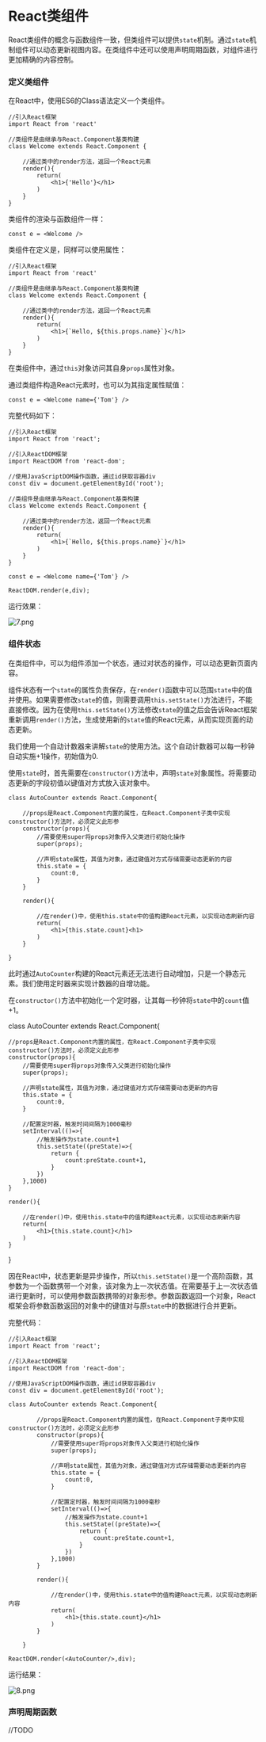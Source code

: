 # React类组件

React类组件的概念与函数组件一致，但类组件可以提供`state`机制。通过`state`机制组件可以动态更新视图内容。在类组件中还可以使用声明周期函数，对组件进行更加精确的内容控制。

### 定义类组件

在React中，使用ES6的Class语法定义一个类组件。

```
//引入React框架
import React from 'react'

//类组件是由继承与React.Component基类构建
class Welcome extends React.Component {

    //通过类中的render方法，返回一个React元素
    render(){
        return(
            <h1>{'Hello'}</h1>
        )
    }
}
```

类组件的渲染与函数组件一样：

```
const e = <Welcome />
```

类组件在定义是，同样可以使用属性：

```
//引入React框架
import React from 'react'

//类组件是由继承与React.Component基类构建
class Welcome extends React.Component {

    //通过类中的render方法，返回一个React元素
    render(){
        return(
            <h1>{`Hello, ${this.props.name}`}</h1>
        )
    }
}
```

在类组件中，通过`this`对象访问其自身`props`属性对象。

通过类组件构造React元素时，也可以为其指定属性赋值：

```
const e = <Welcome name={'Tom'} />
```

完整代码如下：

```
//引入React框架
import React from 'react';

//引入ReactDOM框架
import ReactDOM from 'react-dom';

//使用JavaScriptDOM操作函数，通过id获取容器div
const div = document.getElementById('root');

//类组件是由继承与React.Component基类构建
class Welcome extends React.Component {
    
    //通过类中的render方法，返回一个React元素
    render(){
        return(
            <h1>{`Hello, ${this.props.name}`}</h1>
        )
    }
}

const e = <Welcome name={'Tom'} />

ReactDOM.render(e,div);
```

运行效果：

![7.png](../images/7.png)

### 组件状态

在类组件中，可以为组件添加一个状态，通过对状态的操作，可以动态更新页面内容。

组件状态有一个`state`的属性负责保存，在`render()`函数中可以范围`state`中的值并使用。如果需要修改`state`的值，则需要调用`this.setState()`方法进行，不能直接修改。因为在使用`this.setState()`方法修改`state`的值之后会告诉React框架重新调用`render()`方法，生成使用新的`state`值的React元素，从而实现页面的动态更新。

我们使用一个自动计数器来讲解`state`的使用方法。这个自动计数器可以每一秒钟自动实施+1操作，初始值为0.

使用`state`时，首先需要在`constructor()`方法中，声明`state`对象属性。将需要动态更新的字段初值以键值对方式放入该对象中。

```
class AutoCounter extends React.Component{

    //props是React.Component内置的属性，在React.Component子类中实现constructor()方法时，必须定义此形参
    constructor(props){
        //需要使用super将props对象传入父类进行初始化操作
        super(props);

        //声明state属性，其值为对象，通过键值对方式存储需要动态更新的内容
        this.state = {
            count:0,
        }
    }

    render(){

        //在render()中，使用this.state中的值构建React元素，以实现动态刷新内容
        return(
            <h1>{this.state.count}<h1>
        )
    }

}
```

此时通过`AutoCounter`构建的React元素还无法进行自动增加，只是一个静态元素。我们使用定时器来实现计数器的自增功能。

在`constructor()`方法中初始化一个定时器，让其每一秒钟将`state`中的`count`值+1。

class AutoCounter extends React.Component{

    //props是React.Component内置的属性，在React.Component子类中实现constructor()方法时，必须定义此形参
    constructor(props){
        //需要使用super将props对象传入父类进行初始化操作
        super(props);

        //声明state属性，其值为对象，通过键值对方式存储需要动态更新的内容
        this.state = {
            count:0,
        }

        //配置定时器，触发时间间隔为1000毫秒
        setInterval(()=>{
            //触发操作为state.count+1
            this.setState((preState)=>{
                return {
                    count:preState.count+1,
                }
            })
        },1000)
    }

    render(){

        //在render()中，使用this.state中的值构建React元素，以实现动态刷新内容
        return(
            <h1>{this.state.count}</h1>
        )
    }

}

因在React中，状态更新是异步操作，所以`this.setState()`是一个高阶函数，其参数为一个函数携带一个对象，该对象为上一次状态值。在需要基于上一次状态值进行更新时，可以使用参数函数携带的对象形参。参数函数返回一个对象，React框架会将参数函数返回的对象中的键值对与原`state`中的数据进行合并更新。

完整代码：

```
//引入React框架
import React from 'react';

//引入ReactDOM框架
import ReactDOM from 'react-dom';

//使用JavaScriptDOM操作函数，通过id获取容器div
const div = document.getElementById('root');

class AutoCounter extends React.Component{
    
        //props是React.Component内置的属性，在React.Component子类中实现constructor()方法时，必须定义此形参
        constructor(props){
            //需要使用super将props对象传入父类进行初始化操作
            super(props);
    
            //声明state属性，其值为对象，通过键值对方式存储需要动态更新的内容
            this.state = {
                count:0,
            }
    
            //配置定时器，触发时间间隔为1000毫秒
            setInterval(()=>{
                //触发操作为state.count+1
                this.setState((preState)=>{
                    return {
                        count:preState.count+1,
                    }
                })
            },1000)
        }
    
        render(){
    
            //在render()中，使用this.state中的值构建React元素，以实现动态刷新内容
            return(
                <h1>{this.state.count}</h1>
            )
        }
    
    }

ReactDOM.render(<AutoCounter/>,div);
```

运行结果：

![8.png](../images/8.png)

### 声明周期函数

//TODO